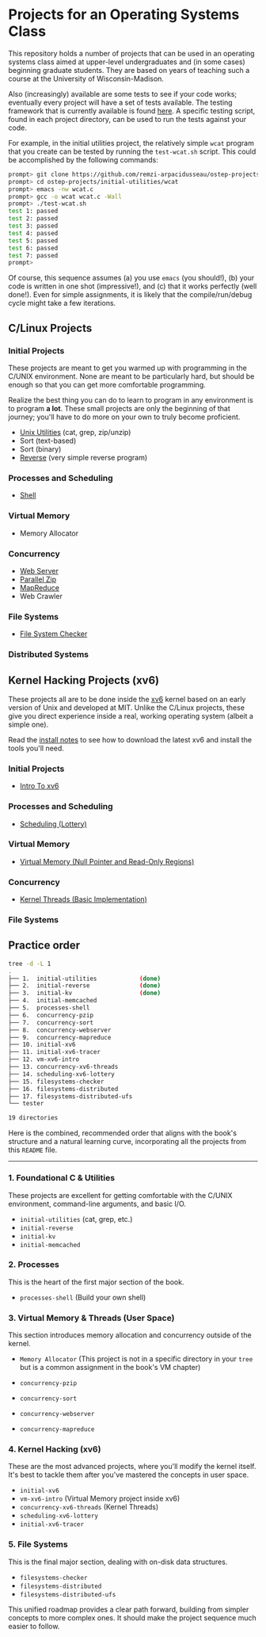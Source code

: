 
# Projects for an Operating Systems Class

This repository holds a number of projects that can be used in an operating
systems class aimed at upper-level undergraduates and (in some cases)
beginning graduate students. They are based on years of teaching such a course
at the University of Wisconsin-Madison.

Also (increasingly) available are some tests to see if your code works; eventually
every project will have a set of tests available. The testing framework that is
currently available is found [here](https://github.com/remzi-arpacidusseau/ostep-projects/tree/master/tester).
A specific testing script, found in each project directory, can be used to run
the tests against your code. 

For example, in the initial utilities project, the relatively simple `wcat`
program that you create can be tested by running the `test-wcat.sh` script.
This could be accomplished by the following commands:
```sh
prompt> git clone https://github.com/remzi-arpacidusseau/ostep-projects
prompt> cd ostep-projects/initial-utilities/wcat
prompt> emacs -nw wcat.c 
prompt> gcc -o wcat wcat.c -Wall 
prompt> ./test-wcat.sh
test 1: passed
test 2: passed
test 3: passed
test 4: passed
test 5: passed
test 6: passed
test 7: passed
prompt> 
```
Of course, this sequence assumes (a) you use `emacs` (you should!), (b) your
code is written in one shot (impressive!), and (c) that it works perfectly
(well done!). Even for simple assignments, it is likely that the
compile/run/debug cycle might take a few iterations.

## C/Linux Projects

### Initial Projects

These projects are meant to get you warmed up with programming in the C/UNIX
environment. None are meant to be particularly hard, but should be enough so
that you can get more comfortable programming. 

Realize the best thing you can do to learn to program in any environment is to
program **a lot**. These small projects are only the beginning of that
journey; you'll have to do more on your own to truly become proficient.

* [Unix Utilities](initial-utilities) (cat, grep, zip/unzip)
* Sort (text-based)
* Sort (binary)
* [Reverse](initial-reverse) (very simple reverse program)

### Processes and Scheduling

* [Shell](processes-shell)

### Virtual Memory

* Memory Allocator

### Concurrency

* [Web Server](concurrency-webserver)
* [Parallel Zip](concurrency-pzip)
* [MapReduce](concurrency-mapreduce)
* Web Crawler

### File Systems

* [File System Checker](filesystems-checker)

### Distributed Systems


## Kernel Hacking Projects (xv6)

These projects all are to be done inside the
[xv6](https://pdos.csail.mit.edu/6.828/2017/xv6.html) kernel based on an early
version of Unix and developed at MIT. Unlike the C/Linux projects, these give
you direct experience inside a real, working operating system (albeit a simple
one).

Read the [install notes](INSTALL-xv6.md) to see how to download the latest xv6 
and install the tools you'll need.

### Initial Projects

* [Intro To xv6](initial-xv6)

### Processes and Scheduling

* [Scheduling (Lottery)](scheduling-xv6-lottery)

### Virtual Memory

* [Virtual Memory (Null Pointer and Read-Only Regions)](vm-xv6-intro)

### Concurrency

* [Kernel Threads (Basic Implementation)](concurrency-xv6-threads)

### File Systems

## Practice order

```bash
tree -d -L 1
.
├── 1.  initial-utilities            (done)
├── 2.  initial-reverse              (done)
├── 3.  initial-kv                   (done)
├── 4.  initial-memcached
├── 5.  processes-shell
├── 6.  concurrency-pzip
├── 7.  concurrency-sort
├── 8.  concurrency-webserver
├── 9.  concurrency-mapreduce
├── 10. initial-xv6
├── 11. initial-xv6-tracer
├── 12. vm-xv6-intro
├── 13. concurrency-xv6-threads
├── 14. scheduling-xv6-lottery
├── 15. filesystems-checker
├── 16. filesystems-distributed
├── 17. filesystems-distributed-ufs
└── tester

19 directories
```

Here is the combined, recommended order that aligns with the book's structure
and a natural learning curve, incorporating all the projects from this `README`
file.

---

### 1. Foundational C & Utilities

These projects are excellent for getting comfortable with the C/UNIX environment,
command-line arguments, and basic I/O.

* `initial-utilities` (cat, grep, etc.)
* `initial-reverse`
* `initial-kv`
* `initial-memcached`

### 2. Processes

This is the heart of the first major section of the book.

* `processes-shell` (Build your own shell)

### 3. Virtual Memory & Threads (User Space)

This section introduces memory allocation and concurrency outside of the kernel.

* `Memory Allocator` (This project is not in a specific directory in your `tree`
but is a common assignment in the book's VM chapter)

* `concurrency-pzip`
* `concurrency-sort`
* `concurrency-webserver`
* `concurrency-mapreduce`

### 4. Kernel Hacking (xv6)

These are the most advanced projects, where you'll modify the kernel itself.
It's best to tackle them after you've mastered the concepts in user space.

* `initial-xv6`
* `vm-xv6-intro` (Virtual Memory project inside xv6)
* `concurrency-xv6-threads` (Kernel Threads)
* `scheduling-xv6-lottery`
* `initial-xv6-tracer`

### 5. File Systems

This is the final major section, dealing with on-disk data structures.

* `filesystems-checker`
* `filesystems-distributed`
* `filesystems-distributed-ufs`

This unified roadmap provides a clear path forward, building from simpler
concepts to more complex ones. It should make the project sequence much easier to follow.

